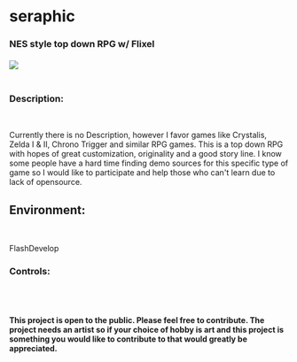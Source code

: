 seraphic
========

<h3>NES style top down RPG w/ Flixel <br><br>

<img src="http://www.legitcode.com/seraphic.png" />
<br><br>
<h3><bold>Description: </h3><br><p>Currently there is no Description, however I favor games like Crystalis, Zelda I & II, Chrono Trigger and similar RPG games. This is a top down RPG with hopes of great customization, originality and a good story line. I know some people have a hard time finding demo sources for this specific type of game so I would like to participate and help those who can't learn due to lack of opensource. </bold></h2>
</p>
<h2><bold>Environment:</bold></h2><br>
<p>
FlashDevelop
</p>
<h3><bold>Controls:</bold></h3><br><br>
<h4><bold>This project is open to the public. Please feel free to contribute. The project needs an artist so if your choice of hobby is art and this project is something you would like to contribute to that would greatly be appreciated.</bold></h4>

